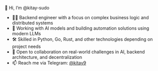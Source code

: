 👋 Hi, I’m @kitay-sudo

- 👨‍💻 Backend engineer with a focus on complex business logic and distributed systems  
- 🤖 Working with AI models and building automation solutions using modern LLMs  
- 🛠 Skilled in Python, Go, Rust, and other technologies depending on project needs  
- 🤝 Open to collaboration on real-world challenges in AI, backend architecture, and decentralization  
- 📫 Reach me via Telegram: [@kitay9](https://t.me/kitay9)

<!---
kitay-sudo/kitay-sudo is a ✨ special ✨ repository because its `README.md` (this file) appears on your GitHub profile.
You can click the Preview link to take a look at your changes.
--->
